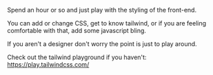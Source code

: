 Spend an hour or so and just play with the styling of the front-end.

You can add or change CSS, get to know tailwind, or if you are feeling comfortable with that, add some javascript bling.

If you aren't a designer don't worry the point is just to play around.

Check out the tailwind playground if you haven't:
https://play.tailwindcss.com/
